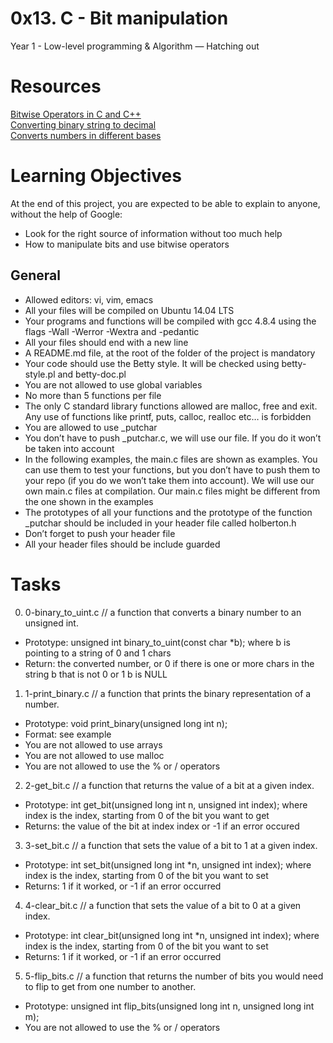 # 0x13. C - Bit manipulation <br />

Year 1 - Low-level programming & Algorithm ― Hatching out

# Resources <br />

[Bitwise Operators in C and C++](https://www.cprogramming.com/tutorial/bitwise_operators.html) <br />
[Converting binary string to decimal](https://cboard.cprogramming.com/c-programming/114077-converting-binary-string-decimal.html) <br />
[Converts numbers in different bases](https://www.tools4noobs.com/online_tools/base_convert/) <br />

# Learning Objectives <br />
At the end of this project, you are expected to be able to explain to anyone, without the help of Google:

- Look for the right source of information without too much help
- How to manipulate bits and use bitwise operators


## General <br />
- Allowed editors: vi, vim, emacs
- All your files will be compiled on Ubuntu 14.04 LTS
- Your programs and functions will be compiled with gcc 4.8.4 using the flags -Wall -Werror -Wextra and -pedantic
- All your files should end with a new line
- A README.md file, at the root of the folder of the project is mandatory
- Your code should use the Betty style. It will be checked using betty-style.pl and betty-doc.pl
- You are not allowed to use global variables
- No more than 5 functions per file
- The only C standard library functions allowed are malloc, free and exit. Any use of functions like printf, puts, calloc, realloc etc… is forbidden
- You are allowed to use _putchar
- You don’t have to push _putchar.c, we will use our file. If you do it won’t be taken into account
- In the following examples, the main.c files are shown as examples. You can use them to test your functions, but you don’t have to push them to your repo (if you do we won’t take them into account). We will use our own main.c files at compilation. Our main.c files might be different from the one shown in the examples
- The prototypes of all your functions and the prototype of the function _putchar should be included in your header file called holberton.h
- Don’t forget to push your header file
- All your header files should be include guarded

# Tasks <br />

0. 0-binary_to_uint.c // a function that converts a binary number to an unsigned int.

- Prototype: unsigned int binary_to_uint(const char *b);
where b is pointing to a string of 0 and 1 chars
- Return: the converted number, or 0 if
there is one or more chars in the string b that is not 0 or 1
b is NULL

1. 1-print_binary.c //  a function that prints the binary representation of a number.

- Prototype: void print_binary(unsigned long int n);
- Format: see example
- You are not allowed to use arrays
- You are not allowed to use malloc
- You are not allowed to use the % or / operators

2. 2-get_bit.c // a function that returns the value of a bit at a given index.

- Prototype: int get_bit(unsigned long int n, unsigned int index);
where index is the index, starting from 0 of the bit you want to get
- Returns: the value of the bit at index index or -1 if an error occured

3. 3-set_bit.c // a function that sets the value of a bit to 1 at a given index.

- Prototype: int set_bit(unsigned long int *n, unsigned int index);
where index is the index, starting from 0 of the bit you want to set
- Returns: 1 if it worked, or -1 if an error occurred

4. 4-clear_bit.c // a function that sets the value of a bit to 0 at a given index.

- Prototype: int clear_bit(unsigned long int *n, unsigned int index);
where index is the index, starting from 0 of the bit you want to set
- Returns: 1 if it worked, or -1 if an error occurred

5. 5-flip_bits.c //  a function that returns the number of bits you would need to flip to get from one number to another.

- Prototype: unsigned int flip_bits(unsigned long int n, unsigned long int m);
- You are not allowed to use the % or / operators